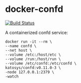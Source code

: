 # docker-confd

[![Build Status](https://travis-ci.org/katosys/docker-confd.svg?branch=master)](https://travis-ci.org/katosys/docker-confd)

A containerized confd service:

```
docker run -it --rm \
--name confd \
--net host \
--volume /etc:/host/etc \
--volume /run:/host/run \
--volume /etc/confd:/etc/confd \
katosys/confd:v0.11.0-3 \
-node 127.0.0.1:2379 \
-watch
```
